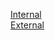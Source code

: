 [Internal](https://internal-ui.preprod.asl.homeoffice.gov.uk/)
<BR>
[External](https://public-ui.preprod.asl.homeoffice.gov.uk/)